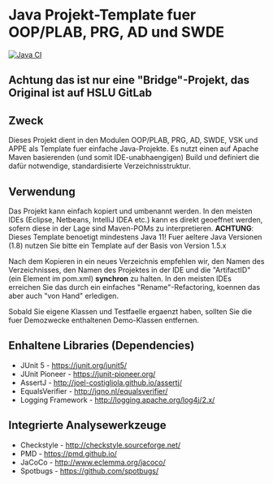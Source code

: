 # Java Projekt-Template fuer OOP/PLAB, PRG, AD und SWDE

[![Java CI](https://github.com/rgisler/hslu_maven_template/workflows/Java%20CI/badge.svg)](https://github.com/rgisler/hslu_maven_template/actions?query=workflow%3A%22Java+CI%22)

## Achtung das ist nur eine "Bridge"-Projekt, das Original ist auf HSLU GitLab

## Zweck
Dieses Projekt dient in den Modulen OOP/PLAB, PRG, AD, SWDE, VSK und APPE als Template fuer 
einfache Java-Projekte. Es nutzt einen auf Apache Maven basierenden (und somit IDE-unabhaengigen) 
Build und definiert die dafür notwendige, standardisierte Verzeichnisstruktur. 

## Verwendung
Das Projekt kann einfach kopiert und umbenannt werden. In den meisten 
IDEs (Eclipse, Netbeans, IntelliJ IDEA etc.) kann es direkt geoeffnet werden, sofern 
diese in der Lage sind Maven-POMs zu interpretieren.
**ACHTUNG**: Dieses Template benoetigt mindestens Java 11! Fuer aeltere Java Versionen (1.8) nutzen 
Sie bitte ein Template auf der Basis von Version 1.5.x

Nach dem Kopieren in ein neues Verzeichnis empfehlen wir, den Namen
des Verzeichnisses, den Namen des Projektes in der IDE und die "ArtifactID"
(ein Element im pom.xml) **synchron** zu halten. In den meisten IDEs erreichen
Sie das durch ein einfaches "Rename"-Refactoring, koennen das aber auch
"von Hand" erledigen.

Sobald Sie eigene Klassen und Testfaelle ergaenzt haben, sollten Sie die 
fuer Demozwecke enthaltenen Demo-Klassen entfernen.

## Enhaltene Libraries (Dependencies)
* JUnit 5 - https://junit.org/junit5/
* JUnit Pioneer - https://junit-pioneer.org/
* AssertJ - http://joel-costigliola.github.io/assertj/
* EqualsVerifier - http://jqno.nl/equalsverifier/
* Logging Framework - http://logging.apache.org/log4j/2.x/

## Integrierte Analysewerkzeuge
* Checkstyle - http://checkstyle.sourceforge.net/
* PMD - https://pmd.github.io/
* JaCoCo - http://www.eclemma.org/jacoco/
* Spotbugs - https://github.com/spotbugs/
